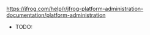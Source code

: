 https://jfrog.com/help/r/jfrog-platform-administration-documentation/platform-administration


* TODO: